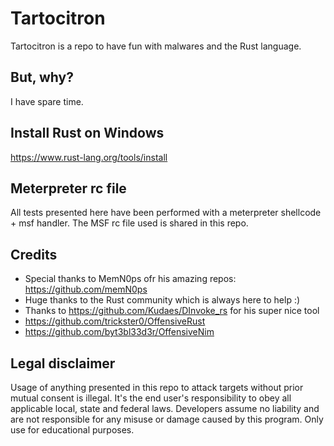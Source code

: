 # Tartocitron
Tartocitron is a repo to have fun with malwares and the Rust language.

## But, why?
I have spare time.

## Install Rust on Windows
https://www.rust-lang.org/tools/install

## Meterpreter rc file
All tests presented here have been performed with a meterpreter shellcode + msf handler. The MSF rc file used is shared in this repo.

## Credits
* Special thanks to MemN0ps ofr his amazing repos: https://github.com/memN0ps
* Huge thanks to the Rust community which is always here to help :)
* Thanks to https://github.com/Kudaes/DInvoke_rs for his super nice tool
* https://github.com/trickster0/OffensiveRust
* https://github.com/byt3bl33d3r/OffensiveNim

## Legal disclaimer
Usage of anything presented in this repo to attack targets without prior mutual consent is illegal. It's the end user's responsibility to obey all applicable local, state and federal laws. Developers assume no liability and are not responsible for any misuse or damage caused by this program. Only use for educational purposes.
